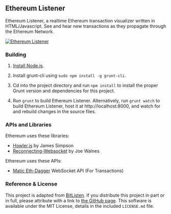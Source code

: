 ## Ethereum Listener ##

Ethereum Listener, a realtime Ethereum transaction visualizer written in HTML/Javascript. See and hear new transactions as they propagate through the Ethereum Network.

[![Ethereum Listener](https://img.youtube.com/vi/dEdLSinMk-4/0.jpg)](https://www.youtube.com/watch?v=dEdLSinMk-4)

### Building ###

1. [Install Node.js](https://nodejs.org/download/).

2. Install grunt-cli using `sudo npm install -g grunt-cli`.

2. Cd into the project directory and run `npm install` to install the proper Grunt version and dependencies for this project.

3. Run `grunt` to build Ethereum Listener. Alternatively, run `grunt watch` to build Ethereum Listener, host it at http://localhost:8000, and watch for and rebuild changes in the source files.

### APIs and Libraries ###

Ethereum uses these libraries:

* [Howler.js](http://goldfirestudios.com/blog/104/howler.js-Modern-Web-Audio-Javascript-Library) by James Simpson
* [Reconnecting-Websocket](https://github.com/joewalnes/reconnecting-websocket) by Joe Walnes

Ethereum uses these APIs:

* [Matic Eth-Dagger](https://matic.network/dagger) WebSocket API (For Transactions)

### Reference & License ###
This project is adapted from [BitListen](https://github.com/MaxLaumeister/bitlisten). If you distribute this project in part or in full, please attribute with a link to [the GitHub page](https://github.com/MaxLaumeister/bitlisten). This software is available under the MIT License, details in the included `LICENSE.md` file.
